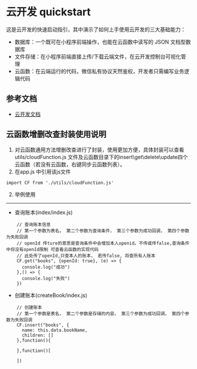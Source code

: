# 云开发 quickstart

这是云开发的快速启动指引，其中演示了如何上手使用云开发的三大基础能力：

- 数据库：一个既可在小程序前端操作，也能在云函数中读写的 JSON 文档型数据库
- 文件存储：在小程序前端直接上传/下载云端文件，在云开发控制台可视化管理
- 云函数：在云端运行的代码，微信私有协议天然鉴权，开发者只需编写业务逻辑代码

## 参考文档

- [云开发文档](https://developers.weixin.qq.com/miniprogram/dev/wxcloud/basis/getting-started.html)



## 云函数增删改查封装使用说明
1. 对云函数通用方法增删改查进行了封装，使用更加方便，具体封装可以查看utils/cloudFunction.js 文件及云函数目录下的insert\get\delete\update四个云函数（若没有云函数，右键同步云函数列表）。
2. 在app.js 中引用该js文件
```
import CF from './utils/cloudFunction.js'
```
2. 举例使用
---- 
- 查询账本(index/index.js)

```
    // 查询账本信息 
    // 第一个参数为表名， 第二个参数为查询条件， 第三个参数为成功回调， 第四个参数为失败回调
    // openId 传ture的意思是查询条件中会增加本人openid。不传或传false,查询条件中将没有openId限制 可查看云函数的实现代码
    // 此处传了openId,只查本人的账本， 若传false, 将查所有人账本
    CF.get("books", {openId: true}, (e) => {
      console.log("成功")
    },() => {
      console.log("失败")
    })

```
- 创建账本(createBook/index.js)

```
    // 创建账本
    // 第一个参数是表名， 第二个参数是存储的内容， 第三个参数为成功回调， 第四个参数为失败回调
    CF.insert("books", {
      name: this.data.bookName,
      children: []
    },function(){

    },function()[
      
    ])
```